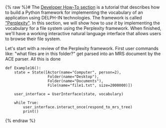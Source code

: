{% raw %}# 
The [Developer How-To section](/docs/devhowto/devhowtoOverview) is a tutorial that describes how to build a Python framework for implementing the vocabulary of an application using DELPH-IN technologies. The framework is called ["Perplexity"](https://github.com/EricZinda/Perplexity).  In this section, we will show how to *use it* by implementing the vocabulary for a file system using the Perplexity framework. When finished, we'll have a working interactive natural language interface that allows users to browse their file system.

Let's start with a review of the Perplexity framework. First user commands like: "what files are in this folder?" get parsed into an MRS document by the ACE parser. All this is done

```
def Example16():
    state = State([Actor(name="Computer", person=2),
                   Folder(name="Desktop"),
                   Folder(name="Documents"),
                   File(name="file1.txt", size=2000000)])

    user_interface = UserInterface(state, vocabulary)

    while True:
        user_interface.interact_once(respond_to_mrs_tree)
        print()
```
<update date omitted for speed>{% endraw %}